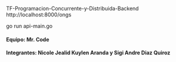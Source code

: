 TF-Programacion-Concurrente-y-Distribuida-Backend
http://localhost:8000/ongs

go run api-main.go

#### Equipo:  Mr. Code
#### Integrantes: Nicole Jealid Kuylen Aranda y Sigi Andre Diaz Quiroz
